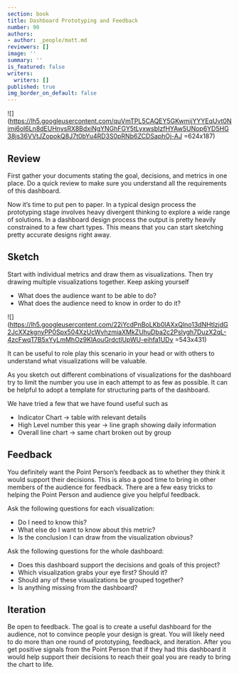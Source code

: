 ```yaml
---
section: book
title: Dashboard Prototyping and Feedback
number: 90
authors:
- author: _people/matt.md
reviewers: []
image: ''
summary: ''
is_featured: false
writers:
  writers: []
published: true
img_border_on_default: false
---
```

![](https://lh5.googleusercontent.com/quVmTPL5CAQEY5GKwmijYYYEqUvt0Nimj6ol6Ln8dEUHnysRX8BdxiNgYNGhFGY5tLyxwsbIzfHYAw5UNop6YD5HG38js36VVtJZopokQ8J7t0bYu4RD3S0pRNb6ZCDSaphOj-AJ =624x187)

## Review

First gather your documents stating the goal, decisions, and metrics in one place. Do a quick review to make sure you understand all the requirements of this dashboard.

Now it’s time to put pen to paper. In a typical design process the prototyping stage involves heavy divergent thinking to explore a wide range of solutions. In a dashboard design process the output is pretty heavily constrained to a few chart types. This means that you can start sketching pretty accurate designs right away.

## Sketch

Start with individual metrics and draw them as visualizations. Then try drawing multiple visualizations together. Keep asking yourself

* What does the audience want to be able to do?
* What does the audience need to know in order to do it?

![](https://lh5.googleusercontent.com/22iYcdPnBoLKb0lAXxQlno13dNHtlzjdG2JcXXzkgnyPP0Spx504XzUcWvhzmiaXMkZUhuDba2c2Pslygh7DuzX2qL-4zcFwqT7B5xYyLmMhOz9KlAouGrdctlUpWU-eihfa1UDy =543x431)

It can be useful to role play this scenario in your head or with others to understand what visualizations will be valuable.

As you sketch out different combinations of visualizations for the dashboard try to limit the number you use in each attempt to as few as possible. It can be helpful to adopt a template for structuring parts of the dashboard.

We have tried a few that we have found useful such as

* Indicator Chart -> table with relevant details
* High Level number this year -> line graph showing daily information
* Overall line chart -> same chart broken out by group

## Feedback

You definitely want the Point Person’s feedback as to whether they think it would support their decisions. This is also a good time to bring in other members of the audience for feedback. There are a few easy tricks to helping the Point Person and audience give you helpful feedback.

Ask the following questions for each visualization:

* Do I need to know this?
* What else do I want to know about this metric?
* Is the conclusion I can draw from the visualization obvious?

Ask the following questions for the whole dashboard:

* Does this dashboard support the decisions and goals of this project?
* Which visualization grabs your eye first? Should it?
* Should any of these visualizations be grouped together?
* Is anything missing from the dashboard?

## Iteration

Be open to feedback. The goal is to create a useful dashboard for the audience, not to convince people your design is great. You will likely need to do more than one round of prototyping, feedback, and iteration. After you get positive signals from the Point Person that if they had this dashboard it would help support their decisions to reach their goal you are ready to bring the chart to life.
